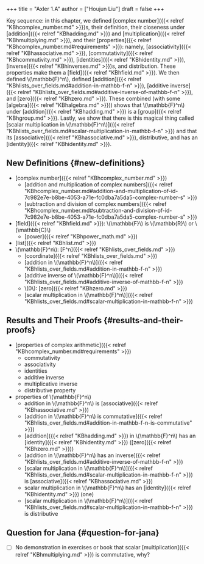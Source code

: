 +++
title = "Axler 1.A"
author = ["Houjun Liu"]
draft = false
+++

Key sequence: in this chapter, we defined [complex number]({{< relref "KBhcomplex_number.md" >}})s, their definition, their closeness under [addition]({{< relref "KBhadding.md" >}}) and [multiplication]({{< relref "KBhmultiplying.md" >}}), and their [properties]({{< relref "KBhcomplex_number.md#requirements" >}}): namely, [associativity]({{< relref "KBhassociative.md" >}}), [commutativity]({{< relref "KBhcommutivity.md" >}}), [identities]({{< relref "KBhidentity.md" >}}), [inverse]({{< relref "KBhinverses.md" >}})s, and distribution. These properties make them a [field]({{< relref "KBhfield.md" >}}). We then defined \\(\mathbb{F}^n\\), defined   [addition]({{< relref "KBhlists_over_fields.md#addition-in-mathbb-f-n" >}}), [additive inverse]({{< relref "KBhlists_over_fields.md#additive-inverse-of-mathbb-f-n" >}}), and [zero]({{< relref "KBhzero.md" >}}). These combined (with some [algebra]({{< relref "KBhalgebra.md" >}})) shows that \\(\mathbb{F}^n\\) under [addition]({{< relref "KBhadding.md" >}}) is a [group]({{< relref "KBhgroup.md" >}}). Lastly, we show that there is this magical thing called [scalar multiplication in \\(\mathbb{F}^n\\)]({{< relref "KBhlists_over_fields.md#scalar-multiplication-in-mathbb-f-n" >}}) and that its [associative]({{< relref "KBhassociative.md" >}}), distributive, and has an [identity]({{< relref "KBhidentity.md" >}}).


## New Definitions {#new-definitions}

-   [complex number]({{< relref "KBhcomplex_number.md" >}})
    -   [addition and multiplication of complex numbers]({{< relref "KBhcomplex_number.md#addition-and-multiplication-of-id-7c982e7e-b8be-4053-a71e-fc0dba7a5da5-complex-number-s" >}})
    -   [subtraction and division of complex numbers]({{< relref "KBhcomplex_number.md#subtraction-and-division-of-id-7c982e7e-b8be-4053-a71e-fc0dba7a5da5-complex-number-s" >}})
-   [field]({{< relref "KBhfield.md" >}}): \\(\mathbb{F}\\) is \\(\mathbb{R}\\) or \\(\mathbb{C}\\)
    -   [power]({{< relref "KBhpower_math.md" >}})
-   [list]({{< relref "KBhlist.md" >}})
-   \\(\mathbb{F}^n\\): [F^n]({{< relref "KBhlists_over_fields.md" >}})
    -   [coordinate]({{< relref "KBhlists_over_fields.md" >}})
    -   [addition in \\(\mathbb{F}^n\\)]({{< relref "KBhlists_over_fields.md#addition-in-mathbb-f-n" >}})
    -   [additive inverse of \\(\mathbb{F}^n\\)]({{< relref "KBhlists_over_fields.md#additive-inverse-of-mathbb-f-n" >}})
    -   \\(0\\): [zero]({{< relref "KBhzero.md" >}})
    -   [scalar multiplication in \\(\mathbb{F}^n\\)]({{< relref "KBhlists_over_fields.md#scalar-multiplication-in-mathbb-f-n" >}})


## Results and Their Proofs {#results-and-their-proofs}

-   [properties of complex arithmetic]({{< relref "KBhcomplex_number.md#requirements" >}})
    -   commutativity
    -   associativity
    -   identities
    -   additive inverse
    -   multiplicative inverse
    -   distributive property
-   properties of \\(\mathbb{F}^n\\)
    -   addition in \\(\mathbb{F}^n\\) is [associative]({{< relref "KBhassociative.md" >}})
    -   [addition in \\(\mathbb{F}^n\\) is commutative]({{< relref "KBhlists_over_fields.md#addition-in-mathbb-f-n-is-commutative" >}})
    -   [addition]({{< relref "KBhadding.md" >}}) in \\(\mathbb{F}^n\\) has an [identity]({{< relref "KBhidentity.md" >}}) ([zero]({{< relref "KBhzero.md" >}}))
    -   [addition in \\(\mathbb{F}^n\\) has an inverse]({{< relref "KBhlists_over_fields.md#additive-inverse-of-mathbb-f-n" >}})
    -   [scalar multiplication in \\(\mathbb{F}^n\\)]({{< relref "KBhlists_over_fields.md#scalar-multiplication-in-mathbb-f-n" >}}) is [associative]({{< relref "KBhassociative.md" >}})
    -   scalar multiplication in \\(\mathbb{F}^n\\) has an [identity]({{< relref "KBhidentity.md" >}}) (one)
    -   [scalar multiplication in \\(\mathbb{F}^n\\)]({{< relref "KBhlists_over_fields.md#scalar-multiplication-in-mathbb-f-n" >}}) is distributive


## Question for Jana {#question-for-jana}

-   [ ] No demonstration in exercises or book that scalar [multiplication]({{< relref "KBhmultiplying.md" >}}) is commutative, why?